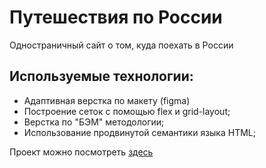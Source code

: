 # Путешествия по России
Одностраничный сайт о том, куда поехать в России

## Используемые технологии:
* Адаптивная верстка по макету (figma)
* Построение сеток с помощью flex и grid-layout;
* Верстка по "БЭМ" методологии;
* Использование продвинутой семантики языка HTML;

Проект можно посмотреть [здесь](https://belodubrovskii.github.io/russian-travel/)

